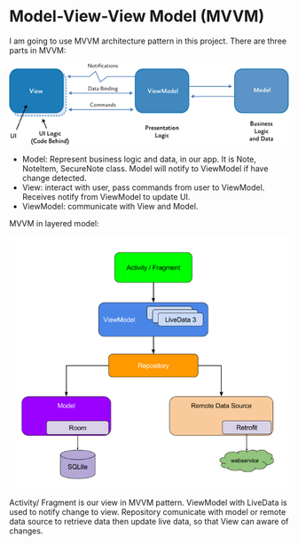 # Model-View-View Model (MVVM)
I am going to use MVVM architecture pattern in this project. There are three parts in MVVM: 

![mvvm](./images/mvvm.png)

* Model: Represent business logic and data, in our app. It is Note, NoteItem, SecureNote class. Model will notify to ViewModel if have change detected.
* View: interact with user, pass commands from user to ViewModel. Receives notify from ViewModel to update UI. 
* ViewModel: communicate with View and Model. 

MVVM in layered model: 

![mvvm_layered](./images/mvvm_layered.png)

Activity/ Fragment is our view in MVVM pattern. ViewModel with LiveData is used to notify change to view. Repository comunicate with model or remote data source to retrieve data then update live data, so that View can aware of changes. 